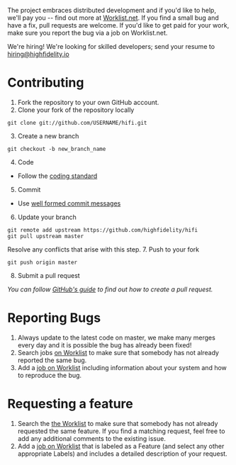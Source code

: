 The project embraces distributed development and if you'd like to help, we'll pay you -- find out more at [Worklist.net](https://worklist.net). If you find a small bug and have a fix, pull requests are welcome. If you'd like to get paid for your work, make sure you report the bug via a job on Worklist.net.

We're hiring! We're looking for skilled developers; send your resume to hiring@highfidelity.io

Contributing
===
1. Fork the repository to your own GitHub account.
2. Clone your fork of the repository locally

  ```
  git clone git://github.com/USERNAME/hifi.git
  ```
3. Create a new branch
  
  ```
  git checkout -b new_branch_name 
  ```
4. Code
  * Follow the [coding standard](https://docs.highfidelity.com/build-guide/coding-standards)
5. Commit
  * Use [well formed commit messages](http://tbaggery.com/2008/04/19/a-note-about-git-commit-messages.html)
6. Update your branch
  
  ```
  git remote add upstream https://github.com/highfidelity/hifi
  git pull upstream master
  ```
  
  Resolve any conflicts that arise with this step.
7. Push to your fork
  
  ```
  git push origin master
  ```
8. Submit a pull request

  *You can follow [GitHub's guide](https://help.github.com/articles/creating-a-pull-request) to find out how to create a pull request.*
  
Reporting Bugs
===
1. Always update to the latest code on master, we make many merges every day and it is possible the bug has already been fixed!
2. Search jobs [on Worklist](https://worklist.net) to make sure that somebody has not already reported the same bug.
3. Add a [job on Worklist](https://worklist.net/job/add) including information about your system and how to reproduce the bug.

Requesting a feature
===
1. Search the [the Worklist](https://worklist.net) to make sure that somebody has not already requested the same feature. If you find a matching request, feel free to add any additional comments to the existing issue.
2. Add a [job on Worklist](https://worklist.net/job/add) that is labeled as a Feature (and select any other appropriate Labels) and includes a detailed description of your request.
